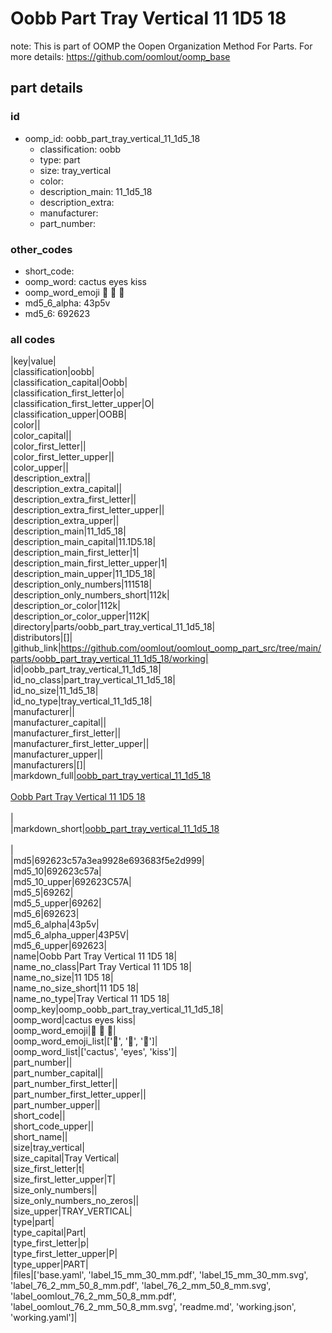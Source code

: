 # Oobb Part Tray Vertical 11 1D5 18  

note: This is part of OOMP the Oopen Organization Method For Parts. For more details: https://github.com/oomlout/oomp_base

##  part details





### id
* oomp_id: oobb_part_tray_vertical_11_1d5_18
  * classification: oobb
  * type: part
  * size: tray_vertical
  * color: 
  * description_main: 11_1d5_18
  * description_extra: 
  * manufacturer: 
  * part_number: 

### other_codes
* short_code: 
* oomp_word: cactus eyes kiss
* oomp_word_emoji :cactus: :eyes: :kiss:
* md5_6_alpha: 43p5v
* md5_6: 692623

### all codes 
|key|value|  
|classification|oobb|  
|classification_capital|Oobb|  
|classification_first_letter|o|  
|classification_first_letter_upper|O|  
|classification_upper|OOBB|  
|color||  
|color_capital||  
|color_first_letter||  
|color_first_letter_upper||  
|color_upper||  
|description_extra||  
|description_extra_capital||  
|description_extra_first_letter||  
|description_extra_first_letter_upper||  
|description_extra_upper||  
|description_main|11_1d5_18|  
|description_main_capital|11.1D5.18|  
|description_main_first_letter|1|  
|description_main_first_letter_upper|1|  
|description_main_upper|11_1D5_18|  
|description_only_numbers|111518|  
|description_only_numbers_short|112k|  
|description_or_color|112k|  
|description_or_color_upper|112K|  
|directory|parts/oobb_part_tray_vertical_11_1d5_18|  
|distributors|[]|  
|github_link|https://github.com/oomlout/oomlout_oomp_part_src/tree/main/parts/oobb_part_tray_vertical_11_1d5_18/working|  
|id|oobb_part_tray_vertical_11_1d5_18|  
|id_no_class|part_tray_vertical_11_1d5_18|  
|id_no_size|11_1d5_18|  
|id_no_type|tray_vertical_11_1d5_18|  
|manufacturer||  
|manufacturer_capital||  
|manufacturer_first_letter||  
|manufacturer_first_letter_upper||  
|manufacturer_upper||  
|manufacturers|[]|  
|markdown_full|[oobb_part_tray_vertical_11_1d5_18](https://github.com/oomlout/oomlout_oomp_part_src/tree/main/parts/oobb_part_tray_vertical_11_1d5_18/working)<br>[](https://github.com/oomlout/oomlout_oomp_part_src/tree/main/parts/oobb_part_tray_vertical_11_1d5_18/working)<br>[Oobb Part Tray Vertical 11 1D5 18](https://github.com/oomlout/oomlout_oomp_part_src/tree/main/parts/oobb_part_tray_vertical_11_1d5_18/working)<br><br>|  
|markdown_short|[oobb_part_tray_vertical_11_1d5_18](https://github.com/oomlout/oomlout_oomp_part_src/tree/main/parts/oobb_part_tray_vertical_11_1d5_18/working)<br><br>|  
|md5|692623c57a3ea9928e693683f5e2d999|  
|md5_10|692623c57a|  
|md5_10_upper|692623C57A|  
|md5_5|69262|  
|md5_5_upper|69262|  
|md5_6|692623|  
|md5_6_alpha|43p5v|  
|md5_6_alpha_upper|43P5V|  
|md5_6_upper|692623|  
|name|Oobb Part Tray Vertical 11 1D5 18|  
|name_no_class|Part Tray Vertical 11 1D5 18|  
|name_no_size|11 1D5 18|  
|name_no_size_short|11 1D5 18|  
|name_no_type|Tray Vertical 11 1D5 18|  
|oomp_key|oomp_oobb_part_tray_vertical_11_1d5_18|  
|oomp_word|cactus eyes kiss|  
|oomp_word_emoji|:cactus: :eyes: :kiss:|  
|oomp_word_emoji_list|[':cactus:', ':eyes:', ':kiss:']|  
|oomp_word_list|['cactus', 'eyes', 'kiss']|  
|part_number||  
|part_number_capital||  
|part_number_first_letter||  
|part_number_first_letter_upper||  
|part_number_upper||  
|short_code||  
|short_code_upper||  
|short_name||  
|size|tray_vertical|  
|size_capital|Tray Vertical|  
|size_first_letter|t|  
|size_first_letter_upper|T|  
|size_only_numbers||  
|size_only_numbers_no_zeros||  
|size_upper|TRAY_VERTICAL|  
|type|part|  
|type_capital|Part|  
|type_first_letter|p|  
|type_first_letter_upper|P|  
|type_upper|PART|  
|files|['base.yaml', 'label_15_mm_30_mm.pdf', 'label_15_mm_30_mm.svg', 'label_76_2_mm_50_8_mm.pdf', 'label_76_2_mm_50_8_mm.svg', 'label_oomlout_76_2_mm_50_8_mm.pdf', 'label_oomlout_76_2_mm_50_8_mm.svg', 'readme.md', 'working.json', 'working.yaml']|  
